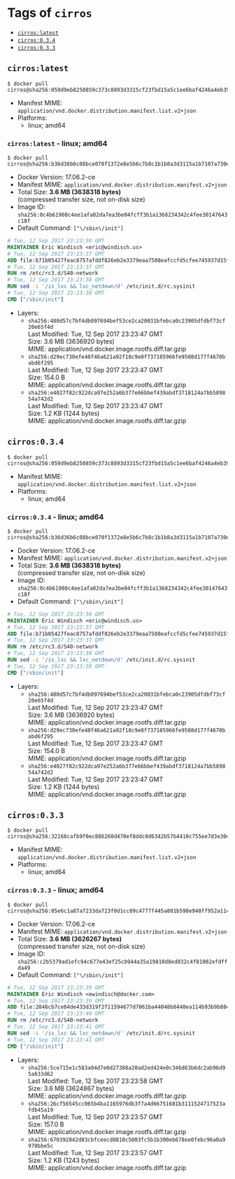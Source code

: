 <!-- THIS FILE IS GENERATED VIA './update-remote.sh' -->

# Tags of `cirros`

-	[`cirros:latest`](#cirroslatest)
-	[`cirros:0.3.4`](#cirros034)
-	[`cirros:0.3.3`](#cirros033)

## `cirros:latest`

```console
$ docker pull cirros@sha256:059d9eb8250859c373c8893d3315cf23fbd15a5c1ee6baf4246a4eb39c7b5fdc
```

-	Manifest MIME: `application/vnd.docker.distribution.manifest.list.v2+json`
-	Platforms:
	-	linux; amd64

### `cirros:latest` - linux; amd64

```console
$ docker pull cirros@sha256:b36d36b6c08bce070f1372e8e5b6c7b8c1b1b8a3d3115a1b7107a730e077bf58
```

-	Docker Version: 17.06.2-ce
-	Manifest MIME: `application/vnd.docker.distribution.manifest.v2+json`
-	Total Size: **3.6 MB (3638318 bytes)**  
	(compressed transfer size, not on-disk size)
-	Image ID: `sha256:0c4b61908c4ee1afa02da7ea3be04fcff3b1a1368234342c4fee30147643c18f`
-	Default Command: `["\/sbin\/init"]`

```dockerfile
# Tue, 12 Sep 2017 23:23:36 GMT
MAINTAINER Eric Windisch <eric@windisch.us>
# Tue, 12 Sep 2017 23:23:37 GMT
ADD file:b71b05427feac8757afddf826eb2e3379eaa7508eafccfd5cfee745937d15fba in / 
# Tue, 12 Sep 2017 23:23:37 GMT
RUN rm /etc/rc3.d/S40-network
# Tue, 12 Sep 2017 23:23:38 GMT
RUN sed -i '/is_lxc && lxc_netdown/d' /etc/init.d/rc.sysinit
# Tue, 12 Sep 2017 23:23:38 GMT
CMD ["/sbin/init"]
```

-	Layers:
	-	`sha256:480d57c7bf4db097694bef53ce2ca20031bfebca0c23905dfdbf73cf20e65f4d`  
		Last Modified: Tue, 12 Sep 2017 23:23:47 GMT  
		Size: 3.6 MB (3636920 bytes)  
		MIME: application/vnd.docker.image.rootfs.diff.tar.gzip
	-	`sha256:d29ec730efe40f46a621a92f18c9e0f737185966fe9508d177f4670babd6f295`  
		Last Modified: Tue, 12 Sep 2017 23:23:47 GMT  
		Size: 154.0 B  
		MIME: application/vnd.docker.image.rootfs.diff.tar.gzip
	-	`sha256:e4027f82c922dca97e252a6b377e66bbef439abdf3718124a7bb589854a742d2`  
		Last Modified: Tue, 12 Sep 2017 23:23:47 GMT  
		Size: 1.2 KB (1244 bytes)  
		MIME: application/vnd.docker.image.rootfs.diff.tar.gzip

## `cirros:0.3.4`

```console
$ docker pull cirros@sha256:059d9eb8250859c373c8893d3315cf23fbd15a5c1ee6baf4246a4eb39c7b5fdc
```

-	Manifest MIME: `application/vnd.docker.distribution.manifest.list.v2+json`
-	Platforms:
	-	linux; amd64

### `cirros:0.3.4` - linux; amd64

```console
$ docker pull cirros@sha256:b36d36b6c08bce070f1372e8e5b6c7b8c1b1b8a3d3115a1b7107a730e077bf58
```

-	Docker Version: 17.06.2-ce
-	Manifest MIME: `application/vnd.docker.distribution.manifest.v2+json`
-	Total Size: **3.6 MB (3638318 bytes)**  
	(compressed transfer size, not on-disk size)
-	Image ID: `sha256:0c4b61908c4ee1afa02da7ea3be04fcff3b1a1368234342c4fee30147643c18f`
-	Default Command: `["\/sbin\/init"]`

```dockerfile
# Tue, 12 Sep 2017 23:23:36 GMT
MAINTAINER Eric Windisch <eric@windisch.us>
# Tue, 12 Sep 2017 23:23:37 GMT
ADD file:b71b05427feac8757afddf826eb2e3379eaa7508eafccfd5cfee745937d15fba in / 
# Tue, 12 Sep 2017 23:23:37 GMT
RUN rm /etc/rc3.d/S40-network
# Tue, 12 Sep 2017 23:23:38 GMT
RUN sed -i '/is_lxc && lxc_netdown/d' /etc/init.d/rc.sysinit
# Tue, 12 Sep 2017 23:23:38 GMT
CMD ["/sbin/init"]
```

-	Layers:
	-	`sha256:480d57c7bf4db097694bef53ce2ca20031bfebca0c23905dfdbf73cf20e65f4d`  
		Last Modified: Tue, 12 Sep 2017 23:23:47 GMT  
		Size: 3.6 MB (3636920 bytes)  
		MIME: application/vnd.docker.image.rootfs.diff.tar.gzip
	-	`sha256:d29ec730efe40f46a621a92f18c9e0f737185966fe9508d177f4670babd6f295`  
		Last Modified: Tue, 12 Sep 2017 23:23:47 GMT  
		Size: 154.0 B  
		MIME: application/vnd.docker.image.rootfs.diff.tar.gzip
	-	`sha256:e4027f82c922dca97e252a6b377e66bbef439abdf3718124a7bb589854a742d2`  
		Last Modified: Tue, 12 Sep 2017 23:23:47 GMT  
		Size: 1.2 KB (1244 bytes)  
		MIME: application/vnd.docker.image.rootfs.diff.tar.gzip

## `cirros:0.3.3`

```console
$ docker pull cirros@sha256:32168cafb9f0ec886260d470ef8ddc0d6342b57b4410c755ee7d3e304f0f1d06
```

-	Manifest MIME: `application/vnd.docker.distribution.manifest.list.v2+json`
-	Platforms:
	-	linux; amd64

### `cirros:0.3.3` - linux; amd64

```console
$ docker pull cirros@sha256:85e6c1a87a7233da723f0d1cc09c4777f445a801b598e948ff952a11443e3d91
```

-	Docker Version: 17.06.2-ce
-	Manifest MIME: `application/vnd.docker.distribution.manifest.v2+json`
-	Total Size: **3.6 MB (3626267 bytes)**  
	(compressed transfer size, not on-disk size)
-	Image ID: `sha256:c2b5379ad1efc94c677e43ef25cb944a35a19810d8ed032c4f81002efdffda49`
-	Default Command: `["\/sbin\/init"]`

```dockerfile
# Tue, 12 Sep 2017 23:23:39 GMT
MAINTAINER Eric Windisch <ewindisch@docker.com>
# Tue, 12 Sep 2017 23:23:39 GMT
ADD file:2046cb7ce84de433d319f2f11594677d7061ba44048b8440ea114b93b9b88433 in / 
# Tue, 12 Sep 2017 23:23:40 GMT
RUN rm /etc/rc3.d/S40-network
# Tue, 12 Sep 2017 23:23:41 GMT
RUN sed -i '/is_lxc && lxc_netdown/d' /etc/init.d/rc.sysinit
# Tue, 12 Sep 2017 23:23:41 GMT
CMD ["/sbin/init"]
```

-	Layers:
	-	`sha256:5ce715e1c583a04d7e0d27388a20ad2ed424e0c346d63b6dc2ab96d95a633d62`  
		Last Modified: Tue, 12 Sep 2017 23:23:58 GMT  
		Size: 3.6 MB (3624867 bytes)  
		MIME: application/vnd.docker.image.rootfs.diff.tar.gzip
	-	`sha256:26cf56545cc065b4ba1165976db3f7a4d66751681b3111524717523afdb45a19`  
		Last Modified: Tue, 12 Sep 2017 23:23:57 GMT  
		Size: 157.0 B  
		MIME: application/vnd.docker.image.rootfs.diff.tar.gzip
	-	`sha256:670392842d83cbfceecd0810c5003fc5b1b300eb678ee0febc96a0a9970bbe5c`  
		Last Modified: Tue, 12 Sep 2017 23:23:57 GMT  
		Size: 1.2 KB (1243 bytes)  
		MIME: application/vnd.docker.image.rootfs.diff.tar.gzip
